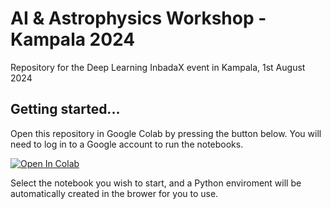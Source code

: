 # AI & Astrophysics Workshop - Kampala 2024
Repository for the Deep Learning InbadaX event in Kampala, 1st August 2024

## Getting started...

Open this repository in Google Colab by pressing the button below.  You will need to log in to a Google account to run the notebooks.

<a target="_blank" href="https://colab.research.google.com/github/leeds-africa-hub/Kampala2024">
  <img src="https://colab.research.google.com/assets/colab-badge.svg" alt="Open In Colab"/>
</a>

Select the notebook you wish to start, and a Python enviroment will be automatically created in the brower for you to use.
